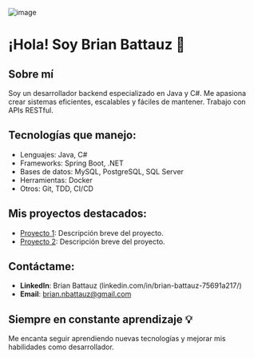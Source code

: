 ![image](https://github.com/user-attachments/assets/57803a38-59ea-4e3e-9047-fd703c9d8720)

# ¡Hola! Soy Brian Battauz 👋

## Sobre mí
Soy un desarrollador backend especializado en Java y C#. Me apasiona crear sistemas eficientes, escalables y fáciles de mantener. Trabajo con APIs RESTful.

## Tecnologías que manejo:
- Lenguajes: Java, C#
- Frameworks: Spring Boot, .NET
- Bases de datos: MySQL, PostgreSQL, SQL Server
- Herramientas: Docker
- Otros: Git, TDD, CI/CD

## Mis proyectos destacados:
- [Proyecto 1](https://github.com/Brian13b/tasks-api.git): Descripción breve del proyecto.
- [Proyecto 2](link): Descripción breve del proyecto.

## Contáctame:
- **LinkedIn**: Brian Battauz (linkedin.com/in/brian-battauz-75691a217/)
- **Email**: brian.nbattauz@gmail.com

## Siempre en constante aprendizaje 💡
Me encanta seguir aprendiendo nuevas tecnologías y mejorar mis habilidades como desarrollador.
